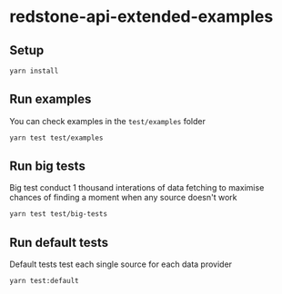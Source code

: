 # redstone-api-extended-examples

## Setup
```sh
yarn install
```

## Run examples
You can check examples in the `test/examples` folder
```sh
yarn test test/examples
```

## Run big tests
Big test conduct 1 thousand interations of data fetching to maximise chances of finding a moment when any source doesn't work
```sh
yarn test test/big-tests
```

## Run default tests
Default tests test each single source for each data provider
```sh
yarn test:default
```

